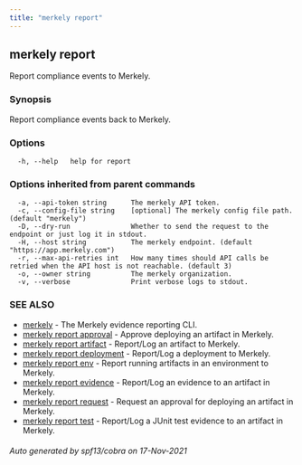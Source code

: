 ```yaml
---
title: "merkely report"
---
```


## merkely report

Report compliance events to Merkely.

### Synopsis


Report compliance events back to Merkely.


### Options

```
  -h, --help   help for report
```

### Options inherited from parent commands

```
  -a, --api-token string      The merkely API token.
  -c, --config-file string    [optional] The merkely config file path. (default "merkely")
  -D, --dry-run               Whether to send the request to the endpoint or just log it in stdout.
  -H, --host string           The merkely endpoint. (default "https://app.merkely.com")
  -r, --max-api-retries int   How many times should API calls be retried when the API host is not reachable. (default 3)
  -o, --owner string          The merkely organization.
  -v, --verbose               Print verbose logs to stdout.
```

### SEE ALSO

* [merkely](merkely.md)	 - The Merkely evidence reporting CLI.
* [merkely report approval](merkely_report_approval.md)	 - Approve deploying an artifact in Merkely. 
* [merkely report artifact](merkely_report_artifact.md)	 - Report/Log an artifact to Merkely. 
* [merkely report deployment](merkely_report_deployment.md)	 - Report/Log a deployment to Merkely. 
* [merkely report env](merkely_report_env.md)	 - Report running artifacts in an environment to Merkely.
* [merkely report evidence](merkely_report_evidence.md)	 - Report/Log an evidence to an artifact in Merkely. 
* [merkely report request](merkely_report_request.md)	 - Request an approval for deploying an artifact in Merkely. 
* [merkely report test](merkely_report_test.md)	 - Report/Log a JUnit test evidence to an artifact in Merkely. 

###### Auto generated by spf13/cobra on 17-Nov-2021
